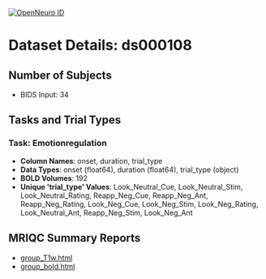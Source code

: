 [![OpenNeuro ID](https://img.shields.io/badge/OpenNeuro_Dataset-ds000108-blue?style=for-the-badge)](https://openneuro.org/datasets/ds000108)

# Dataset Details: ds000108

## Number of Subjects
- BIDS Input: 34

## Tasks and Trial Types
### Task: Emotionregulation
- **Column Names**: onset, duration, trial_type
- **Data Types**: onset (float64), duration (float64), trial_type (object)
- **BOLD Volumes**: 192
- **Unique 'trial_type' Values**: Look_Neutral_Cue, Look_Neutral_Stim, Look_Neutral_Rating, Reapp_Neg_Cue, Reapp_Neg_Ant, Reapp_Neg_Rating, Look_Neg_Cue, Look_Neg_Stim, Look_Neg_Rating, Look_Neutral_Ant, Reapp_Neg_Stim, Look_Neg_Ant

## MRIQC Summary Reports
- [group_T1w.html](https://htmlpreview.github.io/?https://github.com/demidenm/openneuro_glmfitlins/blob/main/statsmodel_specs/ds000108/mriqc_summary/group_T1w.html)
- [group_bold.html](https://htmlpreview.github.io/?https://github.com/demidenm/openneuro_glmfitlins/blob/main/statsmodel_specs/ds000108/mriqc_summary/group_bold.html)
